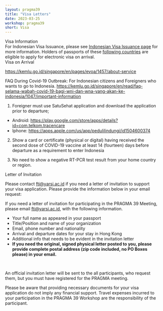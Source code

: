 ```yaml
---
layout: pragma39
title: "Visa Letters"
date: 2023-03-25
workshop: pragma39
short: Visa
---
```


<div class="border39">Visa Information</div>
For Indonesian Visa Issuance, please see <a
href="https://molina.imigrasi.go.id/">Indonesian Visa Issuance page</a> for more information. Holders of passports of these <a href="https://www.imigrasi.go.id/en/e-voa/">following countries</a> are eligible to apply for electronic visa on arrival.

<div class="border39">Visa on Arrival</div>

https://kemlu.go.id/singapore/en/pages/evoa/1457/about-service 


FAQ During Covid-19 Outbreak: For Indonesian citizens and Foreigners who wants to go to Indonesia.
https://kemlu.go.id/singapore/en/read/faq-selama-wabah-covid-19-bagi-wni-dan-wna-yang-akan-ke-indonesia/1047/important-information 

1. Foreigner must use SatuSehat application and download the application prior to departure;   
- Android: https://play.google.com/store/apps/details?id=com.telkom.tracencare
- Iphone: https://apps.apple.com/us/app/pedulilindungi/id1504600374

2. Show a card or certificate (physical or digital) having received the second dose of COVID-19 vaccine at least 14 (fourteen) days before departure as a requirement to enter Indonesia

3. No need to show a negative RT-PCR test result from your home country or region.

<div class="border39">Letter of Invitation</div>

Please contact <a href="mailto:fti@yarsi.ac.id">fti@yarsi.ac.id</a> if you need a letter of invitation to support your visa application. Please provide the information below in your email request: <br />

If you need a letter of invitation for participating in the PRAGMA 39 Meeting, please email
<a href="mailto:fti@yarsi.ac.id">fti@yarsi.ac.id</a>, with the following information.

<p>
<ul>
<li>Your full name as appeared in your passport </li>
<li>Title/Position and name of your organization</li>
<li>Email, phone number and nationality</li>
<li>Arrival and departure dates for your stay in Hong Kong</li>
<li>Additional info that needs to be evident in the invitation letter</li>
<li><strong>If you need the original, signed physical letter posted to you, please provide complete postal address (zip code included, no PO Boxes please) in your email.</strong></li>
</ul>

<br>

An official invitation letter will be sent to the all participants, who request them, but you must have
registered for the PRAGMA meeting.

Please be aware that providing necessary documents for your visa application do not imply any financial support.
Travel expenses incurred to your participation in the PRAGMA 39 Workshop are
the responsibility of the participant.
